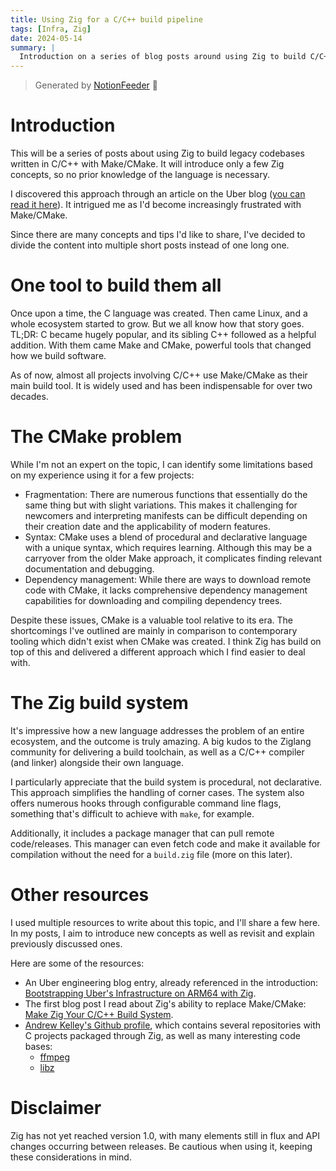 ```yaml
---
title: Using Zig for a C/C++ build pipeline
tags: [Infra, Zig]
date: 2024-05-14
summary: |
  Introduction on a series of blog posts around using Zig to build C/C++ projects.
---
```



> Generated by [NotionFeeder](https://notionfeeder.com/) 📢
>

# Introduction

This will be a series of posts about using Zig to build legacy codebases written in C/C++ with Make/CMake. It will introduce only a few Zig concepts, so no prior knowledge of the language is necessary.

I discovered this approach through an article on the Uber blog ([you can read it here](https://www.uber.com/en-FR/blog/bootstrapping-ubers-infrastructure-on-arm64-with-zig/)). It intrigued me as I'd become increasingly frustrated with Make/CMake.

Since there are many concepts and tips I'd like to share, I've decided to divide the content into multiple short posts instead of one long one.

# One tool to build them all

Once upon a time, the C language was created. Then came Linux, and a whole ecosystem started to grow. But we all know how that story goes. TL;DR: C became hugely popular, and its sibling C++ followed as a helpful addition. With them came Make and CMake, powerful tools that changed how we build software.

As of now, almost all projects involving C/C++ use Make/CMake as their main build tool. It is widely used and has been indispensable for over two decades.

# The CMake problem

While I'm not an expert on the topic, I can identify some limitations based on my experience using it for a few projects:

- Fragmentation: There are numerous functions that essentially do the same thing but with slight variations. This makes it challenging for newcomers and interpreting manifests can be difficult depending on their creation date and the applicability of modern features.
- Syntax: CMake uses a blend of procedural and declarative language with a unique syntax, which requires learning. Although this may be a carryover from the older Make approach, it complicates finding relevant documentation and debugging.
- Dependency management: While there are ways to download remote code with CMake, it lacks comprehensive dependency management capabilities for downloading and compiling dependency trees.

Despite these issues, CMake is a valuable tool relative to its era. The shortcomings I've outlined are mainly in comparison to contemporary tooling which didn't exist when CMake was created. I think Zig has build on top of this and delivered a different approach which I find easier to deal with.

# The Zig build system

It's impressive how a new language addresses the problem of an entire ecosystem, and the outcome is truly amazing. A big kudos to the Ziglang community for delivering a build toolchain, as well as a C/C++ compiler (and linker) alongside their own language.

I particularly appreciate that the build system is procedural, not declarative. This approach simplifies the handling of corner cases. The system also offers numerous hooks through configurable command line flags, something that's difficult to achieve with `make`, for example.

Additionally, it includes a package manager that can pull remote code/releases. This manager can even fetch code and make it available for compilation without the need for a `build.zig` file (more on this later).

# Other resources

I used multiple resources to write about this topic, and I'll share a few here. In my posts, I aim to introduce new concepts as well as revisit and explain previously discussed ones.

Here are some of the resources:

- An Uber engineering blog entry, already referenced in the introduction: [Bootstrapping Uber's Infrastructure on ARM64 with Zig](https://www.uber.com/en-FR/blog/bootstrapping-ubers-infrastructure-on-arm64-with-zig/).
- The first blog post I read about Zig's ability to replace Make/CMake: [Make Zig Your C/C++ Build System](https://zig.news/kristoff/make-zig-your-c-c-build-system-28g5).
- [Andrew Kelley's Github profile](https://github.com/andrewrk), which contains several repositories with C projects packaged through Zig, as well as many interesting code bases:
    - [ffmpeg](https://github.com/andrewrk/ffmpeg)
    - [libz](https://github.com/andrewrk/libz)

# Disclaimer

Zig has not yet reached version 1.0, with many elements still in flux and API changes occurring between releases. Be cautious when using it, keeping these considerations in mind.
